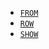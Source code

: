 - [`FROM`](/reference/query-languages/esql/commands/from.md)
- [`ROW`](/reference/query-languages/esql/commands/row.md)
- [`SHOW`](/reference/query-languages/esql/commands/show.md)